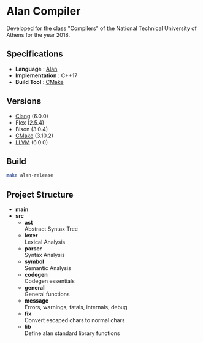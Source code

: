 # Alan Compiler
Developed for the class "Compilers" of the
National Technical University of Athens for
the year 2018.

## Specifications
* **Language** : [Alan](http://courses.softlab.ntua.gr/compilers/2018a/alan2018.pdf)
* **Implementation** : C++17
* **Build Tool** : [CMake][cmake]

## Versions
* [Clang][clang] (6.0.0)
* Flex (2.5.4)
* Bison (3.0.4)
* [CMake][cmake] (3.10.2)
* [LLVM][llvm] (6.0.0)

## Build
```bash
make alan-release
```

## Project Structure
* **main**
* **src**
  * **ast**  
    Abstract Syntax Tree
  * **lexer**  
    Lexical Analysis
  * **parser**  
    Syntax Analysis
  * **symbol**  
    Semantic Analysis
  * **codegen**  
    Codegen essentials
  * **general**  
    General functions
  * **message**  
    Errors, warnings, fatals, internals, debug
  * **fix**  
    Convert escaped chars to normal chars
  * **lib**  
    Define alan standard library functions

[cmake]: https://cmake.org/
[clang]: https://clang.llvm.org/
[llvm]: https://llvm.org/
